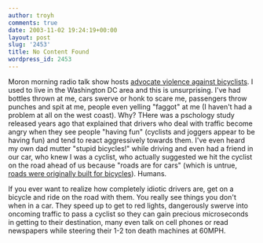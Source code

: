 ```yaml
---
author: troyh
comments: true
date: 2003-11-02 19:24:19+00:00
layout: post
slug: '2453'
title: No Content Found
wordpress_id: 2453
---
```


Moron morning radio talk show hosts [advocate violence against bicyclists](http://story.news.yahoo.com/news?tmpl=story&u=/ap/20031101/ap_on_en_ot/radio_stations_bicyclists_1). I used to live in the Washington DC area and this is unsurprising. I've had bottles thrown at me, cars swerve or honk to scare me, passengers throw punches and spit at me, people even yelling "faggot" at me (I haven't had a problem at all on the west coast). Why? THere was a pschology study released years ago that explained that drivers who deal with traffic become angry when they see people "having fun" (cyclists and joggers appear to be having fun) and tend to react aggressively towards them. I've even heard my own dad mutter "stupid bicycles!" while driving and even had a friend in our car, who knew I was a cyclist, who actually suggested we hit the cyclist on the road ahead of us because "roads are for cars" (which is untrue, [roads were originally built for bicycles](http://newstribune.com/stories/102700/opi_1027000027.asp)). Humans.

If you ever want to realize how completely idiotic drivers are, get on a bicycle and ride on the road with them. You really see things you don't when in a car. They speed up to get to red lights, dangerously swerve into oncoming traffic to pass a cyclist so they can gain precious microseconds in getting to their destination, many even talk on cell phones or read newspapers while steering their 1-2 ton death machines at 60MPH.
